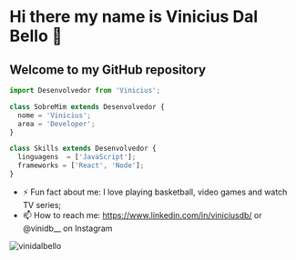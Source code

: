 
# Hi there my name is Vinicius Dal Bello 👋
## Welcome to my GitHub repository

```js
import Desenvolvedor from 'Vinicius';

class SobreMim extends Desenvolvedor {
  nome = 'Vinicius';
  area = 'Developer';
}

class Skills extends Desenvolvedor {
  linguagens  = ['JavaScript'];
  frameworks = ['React', 'Node'];
}
```

- ⚡ Fun fact about me: I love playing basketball, video games and watch TV series;
- 📫 How to reach me: https://www.linkedin.com/in/viniciusdb/ or @vinidb__ on Instagram
<p align="left"> <img src="https://komarev.com/ghpvc/?username=vinidalbello&label=Profile%20views&color=0e75b6&style=flat" alt="vinidalbello" /> </p>
